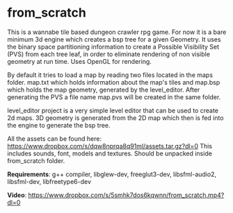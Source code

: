 from_scratch
============

This is a wannabe tile based dungeon crawler rpg game. For now it is a bare minimum 3d engine which creates a bsp tree for a given Geometry.
It uses the binary space partitioning information to create a Possible Visibility Set (PVS) from each tree leaf, in order to eliminate
rendering of non visible geometry at run time. Uses OpenGL for rendering.

By default it tries to load a map by reading two files located in the maps folder. map.txt which holds information about the map's tiles
and map.bsp which holds the map geometry, generated by the level_editor. After generating the PVS a file name map.pvs will be created in the same folder.

level_editor project is a very simple level editor that can be used to create 2d maps.
3D geometry is generated from the 2D map which then is fed into the engine to generate the bsp tree.

All the assets can be found here: https://www.dropbox.com/s/dqw8nprqa8q91ml/assets.tar.gz?dl=0
This includes sounds, font, models and textures. Should be unpacked inside from_scratch folder.

**Requirements**: g++ compiler, libglew-dev, freeglut3-dev, libsfml-audio2, libsfml-dev, libfreetype6-dev

**Video**: https://www.dropbox.com/s/5smhk7dos6kqwnn/from_scratch.mp4?dl=0
